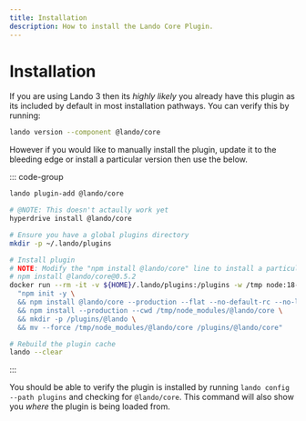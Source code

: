 ```yaml
---
title: Installation
description: How to install the Lando Core Plugin.
---
```


# Installation

If you are using Lando 3 then its *highly likely* you already have this plugin as its included by default in most installation pathways. You can verify this by running:

```sh
lando version --component @lando/core
```

However if you would like to manually install the plugin, update it to the bleeding edge or install a particular version then use the below.

::: code-group
```sh [lando 3.21+]
lando plugin-add @lando/core
```

```sh [hyperdrive]
# @NOTE: This doesn't actaully work yet
hyperdrive install @lando/core
```

```sh [docker]
# Ensure you have a global plugins directory
mkdir -p ~/.lando/plugins

# Install plugin
# NOTE: Modify the "npm install @lando/core" line to install a particular version eg
# npm install @lando/core@0.5.2
docker run --rm -it -v ${HOME}/.lando/plugins:/plugins -w /tmp node:18-alpine sh -c \
  "npm init -y \
  && npm install @lando/core --production --flat --no-default-rc --no-lockfile --link-duplicates \
  && npm install --production --cwd /tmp/node_modules/@lando/core \
  && mkdir -p /plugins/@lando \
  && mv --force /tmp/node_modules/@lando/core /plugins/@lando/core"

# Rebuild the plugin cache
lando --clear
```
:::

You should be able to verify the plugin is installed by running `lando config --path plugins` and checking for `@lando/core`. This command will also show you _where_ the plugin is being loaded from.
